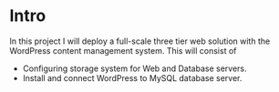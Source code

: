 # Intro

In this project I will deploy a full-scale three tier web solution with the WordPress content management system. This will consist of 
- Configuring storage system for Web and Database servers.
- Install and connect WordPress to MySQL database server.
